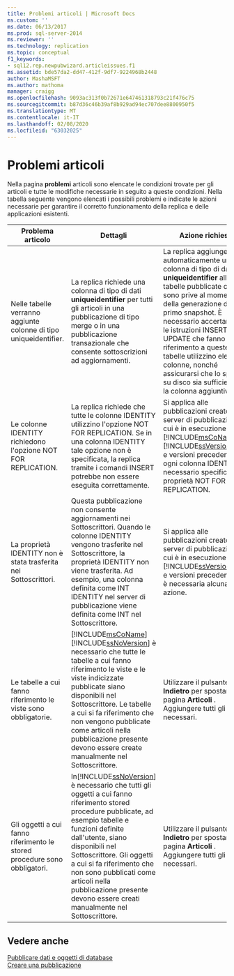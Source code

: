 ```yaml
---
title: Problemi articoli | Microsoft Docs
ms.custom: ''
ms.date: 06/13/2017
ms.prod: sql-server-2014
ms.reviewer: ''
ms.technology: replication
ms.topic: conceptual
f1_keywords:
- sql12.rep.newpubwizard.articleissues.f1
ms.assetid: bde57da2-dd47-412f-9df7-9224968b2448
author: MashaMSFT
ms.author: mathoma
manager: craigg
ms.openlocfilehash: 9093ac313f0b72671e647461318793c21f476c75
ms.sourcegitcommit: b87d36c46b39af8b929ad94ec707dee8800950f5
ms.translationtype: MT
ms.contentlocale: it-IT
ms.lasthandoff: 02/08/2020
ms.locfileid: "63032025"
---
```

# <a name="article-issues"></a>Problemi articoli
  Nella pagina **problemi** articoli sono elencate le condizioni trovate per gli articoli e tutte le modifiche necessarie in seguito a queste condizioni. Nella tabella seguente vengono elencati i possibili problemi e indicate le azioni necessarie per garantire il corretto funzionamento della replica e delle applicazioni esistenti.  
  
|Problema articolo|Dettagli|Azione richiesta|  
|-------------------|-------------|---------------------|  
|Nelle tabelle verranno aggiunte colonne di tipo uniqueidentifier.|La replica richiede una colonna di tipo di dati **uniqueidentifier** per tutti gli articoli in una pubblicazione di tipo merge o in una pubblicazione transazionale che consente sottoscrizioni ad aggiornamenti.|La replica aggiunge automaticamente una colonna di tipo di dati **uniqueidentifier** alle tabelle pubblicate che ne sono prive al momento della generazione del primo snapshot. È necessario accertarsi che le istruzioni INSERT e UPDATE che fanno riferimento a queste tabelle utilizzino elenchi di colonne, nonché assicurarsi che lo spazio su disco sia sufficiente per la colonna aggiuntiva.|  
|Le colonne IDENTITY richiedono l'opzione NOT FOR REPLICATION.|La replica richiede che tutte le colonne IDENTITY utilizzino l'opzione NOT FOR REPLICATION. Se in una colonna IDENTITY tale opzione non è specificata, la replica tramite i comandi INSERT potrebbe non essere eseguita correttamente.|Si applica alle pubblicazioni create in server di pubblicazioni in cui è in esecuzione [!INCLUDE[msCoName](../../includes/msconame-md.md)] [!INCLUDE[ssVersion2000](../../includes/ssversion2000-md.md)] e versioni precedenti. Per ogni colonna IDENTITY, è necessario specificare la proprietà NOT FOR REPLICATION.|  
|La proprietà IDENTITY non è stata trasferita nei Sottoscrittori.|Questa pubblicazione non consente aggiornamenti nei Sottoscrittori. Quando le colonne IDENTITY vengono trasferite nel Sottoscrittore, la proprietà IDENTITY non viene trasferita. Ad esempio, una colonna definita come INT IDENTITY nel server di pubblicazione viene definita come INT nel Sottoscrittore.|Si applica alle pubblicazioni create in server di pubblicazioni in cui è in esecuzione [!INCLUDE[ssVersion2000](../../includes/ssversion2000-md.md)] e versioni precedenti. Non è necessaria alcuna azione.|  
|Le tabelle a cui fanno riferimento le viste sono obbligatorie.|[!INCLUDE[msCoName](../../includes/msconame-md.md)][!INCLUDE[ssNoVersion](../../includes/ssnoversion-md.md)] è necessario che tutte le tabelle a cui fanno riferimento le viste e le viste indicizzate pubblicate siano disponibili nel Sottoscrittore. Le tabelle a cui si fa riferimento che non vengono pubblicate come articoli nella pubblicazione presente devono essere create manualmente nel Sottoscrittore.|Utilizzare il pulsante **Indietro** per spostarsi sulla pagina **Articoli** . Aggiungere tutti gli oggetti necessari.|  
|Gli oggetti a cui fanno riferimento le stored procedure sono obbligatori.|In[!INCLUDE[ssNoVersion](../../includes/ssnoversion-md.md)] è necessario che tutti gli oggetti a cui fanno riferimento stored procedure pubblicate, ad esempio tabelle e funzioni definite dall'utente, siano disponibili nel Sottoscrittore. Gli oggetti a cui si fa riferimento che non sono pubblicati come articoli nella pubblicazione presente devono essere creati manualmente nel Sottoscrittore.|Utilizzare il pulsante **Indietro** per spostarsi sulla pagina **Articoli** . Aggiungere tutti gli oggetti necessari.|  
  
## <a name="see-also"></a>Vedere anche  
 [Pubblicare dati e oggetti di database](publish/publish-data-and-database-objects.md)   
 [Creare una pubblicazione](publish/create-a-publication.md)  
  
  
